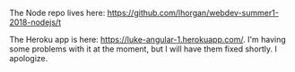 The Node repo lives here: https://github.com/lhorgan/webdev-summer1-2018-nodejs/t

The Heroku app is here: https://luke-angular-1.herokuapp.com/.  I'm having some problems with it at the moment, but I will have them fixed shortly.  I apologize.
